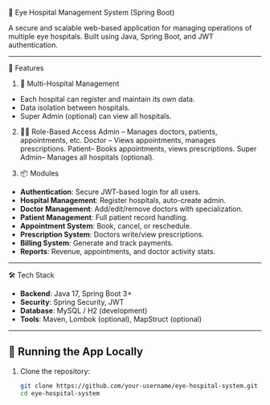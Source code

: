 🏥 Eye Hospital Management System (Spring Boot)

A secure and scalable web-based application for managing operations of multiple eye hospitals. Built using Java, Spring Boot, and JWT authentication.

---

🚀 Features

1. 👥 Multi-Hospital Management
- Each hospital can register and maintain its own data.
- Data isolation between hospitals.
- Super Admin (optional) can view all hospitals.

2. 🧑‍⚕️ Role-Based Access
Admin – Manages doctors, patients, appointments, etc.
Doctor – Views appointments, manages prescriptions.
Patient– Books appointments, views prescriptions.
Super Admin– Manages all hospitals (optional).

3. 📦 Modules

- **Authentication**: Secure JWT-based login for all users.
- **Hospital Management**: Register hospitals, auto-create admin.
- **Doctor Management**: Add/edit/remove doctors with specialization.
- **Patient Management**: Full patient record handling.
- **Appointment System**: Book, cancel, or reschedule.
- **Prescription System**: Doctors write/view prescriptions.
- **Billing System**: Generate and track payments.
- **Reports**: Revenue, appointments, and doctor activity stats.

---

🛠️ Tech Stack

- **Backend**: Java 17, Spring Boot 3+
- **Security**: Spring Security, JWT
- **Database**: MySQL / H2 (development)
- **Tools**: Maven, Lombok (optional), MapStruct (optional)


---

## 🧪 Running the App Locally

1. Clone the repository:
   ```bash
   git clone https://github.com/your-username/eye-hospital-system.git
   cd eye-hospital-system


